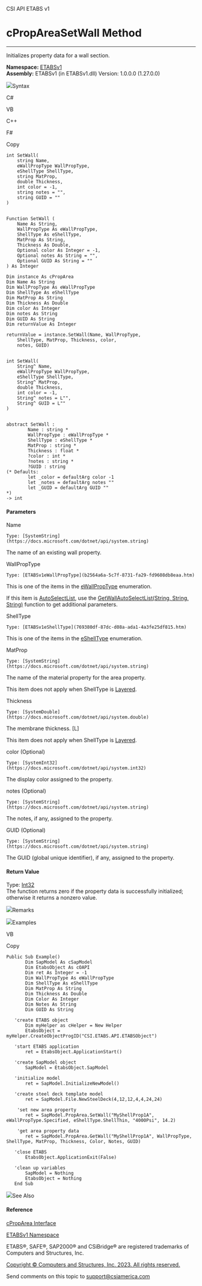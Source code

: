 ﻿

CSI API ETABS v1

# cPropAreaSetWall Method  
  
---  
  
Initializes property data for a wall section.

**Namespace:** [ETABSv1](2780f1b8-2033-5289-2298-1cdb2a7508d9.htm)  
**Assembly:** ETABSv1 (in ETABSv1.dll) Version: 1.0.0.0 (1.27.0.0)

![](../icons/SectionExpanded.png)Syntax

C#

VB

C++

F#

Copy

    
    
    int SetWall(
    	string Name,
    	eWallPropType WallPropType,
    	eShellType ShellType,
    	string MatProp,
    	double Thickness,
    	int color = -1,
    	string notes = "",
    	string GUID = ""
    )
    
    
    Function SetWall ( 
    	Name As String,
    	WallPropType As eWallPropType,
    	ShellType As eShellType,
    	MatProp As String,
    	Thickness As Double,
    	Optional color As Integer = -1,
    	Optional notes As String = "",
    	Optional GUID As String = ""
    ) As Integer
    
    Dim instance As cPropArea
    Dim Name As String
    Dim WallPropType As eWallPropType
    Dim ShellType As eShellType
    Dim MatProp As String
    Dim Thickness As Double
    Dim color As Integer
    Dim notes As String
    Dim GUID As String
    Dim returnValue As Integer
    
    returnValue = instance.SetWall(Name, WallPropType, 
    	ShellType, MatProp, Thickness, color, 
    	notes, GUID)
    
    
    int SetWall(
    	String^ Name, 
    	eWallPropType WallPropType, 
    	eShellType ShellType, 
    	String^ MatProp, 
    	double Thickness, 
    	int color = -1, 
    	String^ notes = L"", 
    	String^ GUID = L""
    )
    
    
    abstract SetWall : 
            Name : string * 
            WallPropType : eWallPropType * 
            ShellType : eShellType * 
            MatProp : string * 
            Thickness : float * 
            ?color : int * 
            ?notes : string * 
            ?GUID : string 
    (* Defaults:
            let _color = defaultArg color -1
            let _notes = defaultArg notes ""
            let _GUID = defaultArg GUID ""
    *)
    -> int 
    

#### Parameters

Name

    Type: [SystemString](https://docs.microsoft.com/dotnet/api/system.string)  
The name of an existing wall property.

WallPropType

    Type: [ETABSv1eWallPropType](b2564a6a-5c7f-8731-fa29-fd9608db8eaa.htm)  
This is one of the items in the
[eWallPropType](b2564a6a-5c7f-8731-fa29-fd9608db8eaa.htm) enumeration.

If this item is [AutoSelectList](b2564a6a-5c7f-8731-fa29-fd9608db8eaa.htm),
use the [GetWallAutoSelectList(String, String,
String)](fb129af7-3d3f-f54f-74a3-646feae95247.htm) function to get additional
parameters.

ShellType

    Type: [ETABSv1eShellType](769380df-87dc-d08a-ada1-4a3fe25df815.htm)  
This is one of the items in the
[eShellType](769380df-87dc-d08a-ada1-4a3fe25df815.htm) enumeration.

MatProp

    Type: [SystemString](https://docs.microsoft.com/dotnet/api/system.string)  
The name of the material property for the area property.

This item does not apply when ShellType is
[Layered](769380df-87dc-d08a-ada1-4a3fe25df815.htm).

Thickness

    Type: [SystemDouble](https://docs.microsoft.com/dotnet/api/system.double)  
The membrane thickness. [L]

This item does not apply when ShellType is
[Layered](769380df-87dc-d08a-ada1-4a3fe25df815.htm).

color (Optional)

    Type: [SystemInt32](https://docs.microsoft.com/dotnet/api/system.int32)  
The display color assigned to the property.

notes (Optional)

    Type: [SystemString](https://docs.microsoft.com/dotnet/api/system.string)  
The notes, if any, assigned to the property.

GUID (Optional)

    Type: [SystemString](https://docs.microsoft.com/dotnet/api/system.string)  
The GUID (global unique identifier), if any, assigned to the property.

#### Return Value

Type: [Int32](https://docs.microsoft.com/dotnet/api/system.int32)  
The function returns zero if the property data is successfully initialized;
otherwise it returns a nonzero value.

![](../icons/SectionExpanded.png)Remarks

![](../icons/SectionExpanded.png)Examples

VB

Copy

    
    
    Public Sub Example()
           Dim SapModel As cSapModel
           Dim EtabsObject As cOAPI
           Dim ret As Integer = -1
           Dim WallPropType As eWallPropType
           Dim ShellType As eShellType
           Dim MatProp As String
           Dim Thickness As Double
           Dim Color As Integer
           Dim Notes As String
           Dim GUID As String
    
       'create ETABS object
           Dim myHelper as cHelper = New Helper
           EtabsObject = myHelper.CreateObjectProgID("CSI.ETABS.API.ETABSObject")
    
       'start ETABS application
           ret = EtabsObject.ApplicationStart()
    
       'create SapModel object
           SapModel = EtabsObject.SapModel
    
       'initialize model
           ret = SapModel.InitializeNewModel()
    
       'create steel deck template model
           ret = SapModel.File.NewSteelDeck(4,12,12,4,4,24,24)
    
        'set new area property
           ret = SapModel.PropArea.SetWall("MyShellProp1A", eWallPropType.Specified, eShellType.ShellThin, "4000Psi", 14.2)
    
        'get area property data
           ret = SapModel.PropArea.GetWall("MyShellProp1A", WallPropType, ShellType, MatProp, Thickness, Color, Notes, GUID)
    
       'close ETABS
           EtabsObject.ApplicationExit(False)
    
       'clean up variables
           SapModel = Nothing
           EtabsObject = Nothing
       End Sub

![](../icons/SectionExpanded.png)See Also

#### Reference

[cPropArea Interface](05202e19-1948-3d93-0a27-426378bde769.htm)

[ETABSv1 Namespace](2780f1b8-2033-5289-2298-1cdb2a7508d9.htm)

ETABS®, SAFE®, SAP2000® and CSiBridge® are registered trademarks of Computers
and Structures, Inc.  

[Copyright © Computers and Structures, Inc. 2023. All rights
reserved.](http://www.csiamerica.com)

Send comments on this topic to
[support@csiamerica.com](mailto:support%40csiamerica.com?Subject=CSI%20API%20ETABS%20v1)

